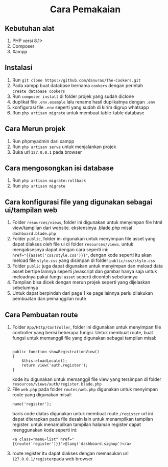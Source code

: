 <center><h1>Cara Pemakaian</h1></center>

<h2>Kebutuhan alat</h2>
<ol>
<li>PHP versi 8.1&gt;</li>
<li>Composer</li>
<li>Xampp</li>
</ol>

<h2>Instalasi</h2>
<ol>
    <li>Run <code style="white-space: pre;">git clone https://github.com/danuras/The-Cookers.git</code></li>
<li>Pada xampp buat database bernama <code style="white-space: pre;">cookers</code> dengan perintah <code style="white-space: pre;">create database cookers</code></li>
<li>Run <code style="white-space: pre;">composer install</code> di folder projek yang sudah diclone</li>
    <li>duplikat file <code style="white-space: pre;">.env.example</code> lalu rename hasil duplikatnya dengan <code style="white-space: pre;">.env</code></li>
    <li>konfigurasi file <code style="white-space: pre;">.env</code> seperti yang sudah di kirim digrup whatsapp</li>
    <li>Run <code style="white-space: pre;">php artisan migrate</code> untuk membuat table-table database</li>
</ol>

<h2>Cara Merun projek</h2>
<ol>
    <li>Run phpmyadmin dari xampp</li>
    <li>Run <code style="white-space: pre;">php artisan serve</code> untuk menjalankan projek</li>
    <li>Buka url <code style="white-space: pre;">127.0.0.1</code> pada browser</li>
</ol>

<h2>Cara mengosongkan isi database</h2>
<ol>
    <li>Run <code style="white-space: pre;">php artisan migrate:rollback</code></li>
    <li>Run <code style="white-space: pre;">php artisan migrate</code></li>
</ol>

<h2>Cara konfigurasi file yang digunakan sebagai ui/tampilan web</h2>
<ol>
    <li>Folder <code style="white-space: pre;">resources/views</code>, folder ini digunakan untuk menyimpan file html view/tampilan dari website. ekstensinya .blade.php misal <code style="white-space: pre;">dashboard.blade.php</code></li>
    <li>Folder <code style="white-space: pre;">public</code>, folder ini digunakan untuk menyimpan file asset yang dapat diakses oleh file ui di folder <code style="white-space: pre;">resources/views</code>. untuk mengaksesnya dapat dengan cara seperti ini: <code style="white-space: pre;">href="{{asset('css/style.css')}}"</code>, dengan kode seperti itu akan meload file <code style="white-space: pre;">style.css</code> yang disimpan di folder <code style="white-space: pre;">public/css/style.css</code></li>
    <li>Folder <code style="white-space: pre;">public</code> juga dapat digunakan untuk menyimpan dan meload data asset bertipe lainnya seperti javascript dan gambar hanya saja untuk meloadnya pakai fungsi <code style="white-space: pre;">asset</code> seperti dicontoh sebelumnya </li>
    <li>Tampilan bisa dicek dengan merun projek seperti yang dijelaskan sebelumnya</li>
    <li>Untuk dapat berpindah dari page 1 ke page lainnya perlu dilakukan pembuatan dan pemanggilan route</li>
</ol>

<h2>Cara Pembuatan route</h2>
<ol>
    <li>Folder <code style="white-space: pre;">App/Http/Controller</code>, folder ini digunakan untuk menyimpan file controller yang berisi beberapa fungsi. Untuk membuat route, buat fungsi untuk memanggil file yang digunakan sebagai tampilan misal:
<pre><code class="language-php">
public function showRegistrationView()
{
    $this->loadLocale();
    return view('auth.register');
}
</code></pre>
        kode itu digunakan untuk memanggil file view yang tersimpan di folder <code style="white-space: pre;">resources/views/auth/register.blade.php</code>
    </li>
    <li>File <code style="white-space: pre;">web.php</code> pada folder <code style="white-space: pre;">routes/web.php</code> digunakan untuk menyimpan route yang digunakan misal:
        <pre><code class="language-php"Route::get('register', [AuthController::class, 'showRegistrationView'])->name('register');</code></pre>
        baris code diatas digunakan untuk membuat route <code style="white-space: pre;">/register</code> url ini dapat diterapkan pada file desain lain untuk menampilkan tampilan register. untuk menampilkan tampilan halaman register dapat menggunakan kode seperti ini:
<pre><code class="language-php">&lt;a class="menu-list" href="{{route('register')}}">@lang('dashboard.signup')&lt;/a&gt;   </code></pre></li>
    <li>route register itu dapat diakses dengan memasukan url <code style="white-space: pre;">127.0.0.1/register</code>pada web browser</li>
</ol>

   

